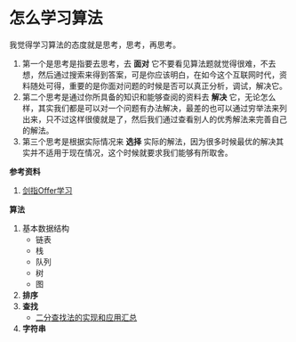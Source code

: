 # 怎么学习算法
我觉得学习算法的态度就是思考，思考，再思考。
1. 第一个是思考是指要去思考，去 **面对** 它不要看见算法题就觉得很难，不去想，然后通过搜索来得到答案，可是你应该明白，在如今这个互联网时代，资料随处可得，重要的是你面对问题的时候是否可以真正分析，调试，解决它。
2. 第二个思考是通过你所具备的知识和能够查阅的资料去 **解决** 它，无论怎么样，其实我们都是可以对一个问题有办法解决，最差的也可以通过穷举法来列出来，只不过这样很傻就是了，然后我们通过查看别人的优秀解法来完善自己的解法。
3. 第三个思考是根据实际情况来 **选择** 实际的解法，因为很多时候最优的解决其实并不适用于现在情况，这个时候就要求我们能够有所取舍。


**参考资料**

1. [剑指Offer学习](http://blog.csdn.net/derrantcm/article/details/46887821)


**算法**

1. 基本数据结构
    - 链表
    - 栈
    - 队列
    - 树
    - 图
2. **排序**
3. **查找**
    - [二分查找法的实现和应用汇总](http://www.cnblogs.com/ider/archive/2012/04/01/binary_search.html)
4. **字符串**
